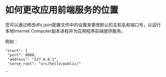 # 如何更改应用前端服务的位置

您可以通过修改dfx.json配置文件中的设置来更改默认的主机名和端口号，以运行本地Internet Computer副本进程并为应用程序前端提供服务。

例如：

```text
"start": {
 "port": 8000,
 "address": "127.0.0.1",
 "serve_root": "src/hello/public/"
```

\`\`

